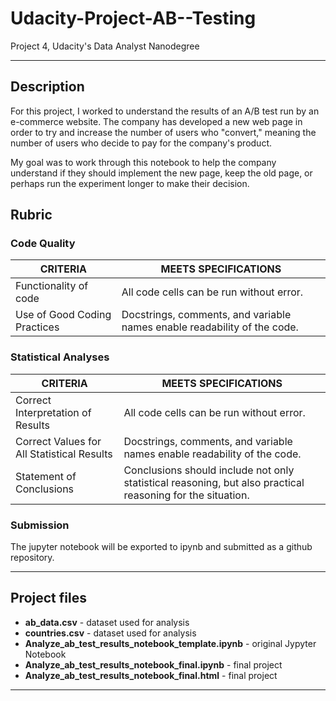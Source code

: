 # Udacity-Project-AB--Testing
Project 4, Udacity's Data Analyst Nanodegree

***

## Description
For this project, I worked to understand the results of an A/B test run by an e-commerce website.  The company has developed a new web page in order to try and increase the number of users who "convert," meaning the number of users who decide to pay for the company's product. 

My goal was to work through this notebook to help the company understand if they should implement the new page, keep the old page, or perhaps run the experiment longer to make their decision.

## Rubric

### Code Quality
| CRITERIA                       | MEETS SPECIFICATIONS                                                       |
| ------------------------------ |----------------------------------------------------------------------------|
| Functionality of code          | All code cells can be run without error.                                   |
| Use of Good Coding Practices   | Docstrings, comments, and variable names enable readability of the code.   |

### Statistical Analyses
| CRITERIA                                      | MEETS SPECIFICATIONS                                                                                         |
| --------------------------------------------- |--------------------------------------------------------------------------------------------------------------|
| Correct Interpretation of Results             | All code cells can be run without error.                                                                     |
| Correct Values for All Statistical Results    | Docstrings, comments, and variable names enable readability of the code.                                     |
| Statement of Conclusions                      | Conclusions should include not only statistical reasoning, but also practical reasoning for the situation.   |


### Submission

The jupyter notebook will be exported to ipynb and submitted as a github repository.

***

## Project files
- **ab_data.csv** - dataset used for analysis
- **countries.csv** - dataset used for analysis
- **Analyze_ab_test_results_notebook_template.ipynb** - original Jypyter Notebook
- **Analyze_ab_test_results_notebook_final.ipynb** - final project 
- **Analyze_ab_test_results_notebook_final.html** - final project 
***
